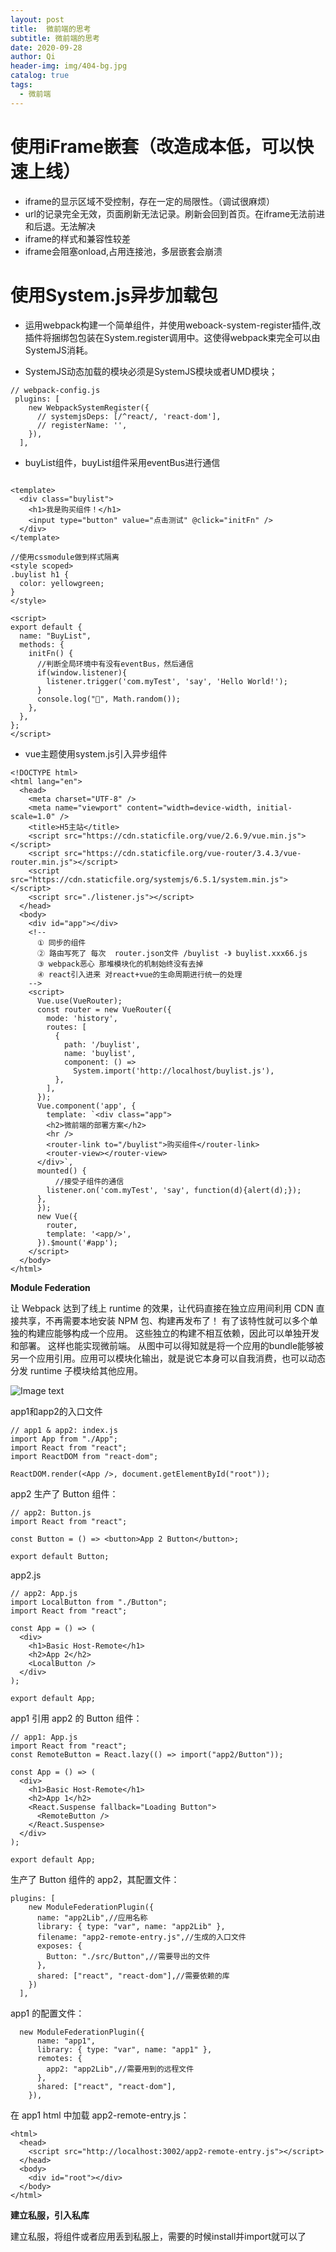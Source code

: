 ```yaml
---
layout: post
title:  微前端的思考
subtitle: 微前端的思考
date: 2020-09-28
author: Qi
header-img: img/404-bg.jpg
catalog: true
tags:
  - 微前端
---
```


# 使用iFrame嵌套（改造成本低，可以快速上线）
- iframe的显示区域不受控制，存在一定的局限性。（调试很麻烦）
- url的记录完全无效，页面刷新无法记录。刷新会回到首页。在iframe无法前进和后退。无法解决
- iframe的样式和兼容性较差
- iframe会阻塞onload,占用连接池，多层嵌套会崩溃

# 使用System.js异步加载包

- 运用webpack构建一个简单组件，并使用weboack-system-register插件,改插件将捆绑包包装在System.register调用中。这使得webpack束完全可以由SystemJS消耗。

- SystemJS动态加载的模块必须是SystemJS模块或者UMD模块；

```
// webpack-config.js
 plugins: [
    new WebpackSystemRegister({
      // systemjsDeps: [/^react/, 'react-dom'],
      // registerName: '',
    }),
  ],

```
- buyList组件，buyList组件采用eventBus进行通信

```

<template>
  <div class="buylist">
    <h1>我是购买组件！</h1>
    <input type="button" value="点击测试" @click="initFn" />
  </div>
</template>

//使用cssmodule做到样式隔离
<style scoped>
.buylist h1 {
  color: yellowgreen;
}
</style>

<script>
export default {
  name: "BuyList",
  methods: {
    initFn() {
      //判断全局环境中有没有eventBus，然后通信
      if(window.listener){
        listener.trigger('com.myTest', 'say', 'Hello World!');
      }
      console.log("🐻", Math.random());
    },
  },
};
</script>

```

- vue主题使用system.js引入异步组件

```
<!DOCTYPE html>
<html lang="en">
  <head>
    <meta charset="UTF-8" />
    <meta name="viewport" content="width=device-width, initial-scale=1.0" />
    <title>H5主站</title>
    <script src="https://cdn.staticfile.org/vue/2.6.9/vue.min.js"></script>
    <script src="https://cdn.staticfile.org/vue-router/3.4.3/vue-router.min.js"></script>
    <script src="https://cdn.staticfile.org/systemjs/6.5.1/system.min.js"></script>
    <script src="./listener.js"></script>
  </head>
  <body>
    <div id="app"></div>
    <!--
      ① 同步的组件
      ② 路由写死了 每次  router.json文件 /buylist -》 buylist.xxx66.js
      ③ webpack恶心 那堆模块化的机制始终没有去掉
      ④ react引入进来 对react+vue的生命周期进行统一的处理
    -->
    <script>
      Vue.use(VueRouter);
      const router = new VueRouter({
        mode: 'history',
        routes: [
          {
            path: '/buylist',
            name: 'buylist',
            component: () =>
              System.import('http://localhost/buylist.js'),
          },
        ],
      });
      Vue.component('app', {
        template: `<div class="app">
        <h2>微前端的部署方案</h2>
        <hr />
        <router-link to="/buylist">购买组件</router-link>
        <router-view></router-view>
      </div>`,
      mounted() {
          //接受子组件的通信
        listener.on('com.myTest', 'say', function(d){alert(d);});
      },
      });
      new Vue({
        router,
        template: '<app/>',
      }).$mount('#app');
    </script>
  </body>
</html>

```



**Module Federation**

让 Webpack 达到了线上 runtime 的效果，让代码直接在独立应用间利用 CDN 直接共享，不再需要本地安装 NPM 包、构建再发布了！
有了该特性就可以多个单独的构建应能够构成一个应用。 这些独立的构建不相互依赖，因此可以单独开发和部署。 这样也能实现微前端。
从图中可以得知就是将一个应用的bundle能够被另一个应用引用。应用可以模块化输出，就是说它本身可以自我消费，也可以动态分发 runtime 子模块给其他应用。

![Image text](/img/WechatIMG421.png)

app1和app2的入口文件
```
// app1 & app2: index.js
import App from "./App";
import React from "react";
import ReactDOM from "react-dom";

ReactDOM.render(<App />, document.getElementById("root"));

```

app2 生产了 Button 组件：

```
// app2: Button.js
import React from "react";

const Button = () => <button>App 2 Button</button>;

export default Button;

```

app2.js

```
// app2: App.js
import LocalButton from "./Button";
import React from "react";

const App = () => (
  <div>
    <h1>Basic Host-Remote</h1>
    <h2>App 2</h2>
    <LocalButton />
  </div>
);

export default App;

```

app1 引用 app2 的 Button 组件：

```
// app1: App.js
import React from "react";
const RemoteButton = React.lazy(() => import("app2/Button"));

const App = () => (
  <div>
    <h1>Basic Host-Remote</h1>
    <h2>App 1</h2>
    <React.Suspense fallback="Loading Button">
      <RemoteButton />
    </React.Suspense>
  </div>
);

export default App;

```

生产了 Button 组件的 app2，其配置文件：

```
plugins: [
    new ModuleFederationPlugin({
      name: "app2Lib",//应用名称
      library: { type: "var", name: "app2Lib" },
      filename: "app2-remote-entry.js",//生成的入口文件
      exposes: {
        Button: "./src/Button",//需要导出的文件
      },
      shared: ["react", "react-dom"],//需要依赖的库
    })
  ],
```

app1 的配置文件：

```
  new ModuleFederationPlugin({
      name: "app1",
      library: { type: "var", name: "app1" },
      remotes: {
        app2: "app2Lib",//需要用到的远程文件
      },
      shared: ["react", "react-dom"],
    }),
```

在 app1 html 中加载 app2-remote-entry.js：

```
<html>
  <head>
    <script src="http://localhost:3002/app2-remote-entry.js"></script>
  </head>
  <body>
    <div id="root"></div>
  </body>
</html>

```

**建立私服，引入私库**

建立私服，将组件或者应用丢到私服上，需要的时候install并import就可以了




